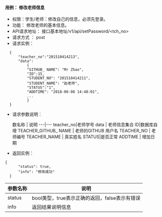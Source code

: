 #### 用例： 修改老师信息
- 权限：学生/老师：修改自己的信息，必须先登录。
- 功能： 修改老师的基本信息。
- API请求地址： 接口基本地址/v1/api/setPassword/<tch_no>
- 请求方式 ： post
- 请求实例：

```
  {         
      "teacher_no":"201510414213",
      "data": 
          {
          "GITHUB_ NAME": "Mr Zhao",
          "ID":15,
          "STUDENT_NO": "201510414211",
          "STUDENT_NAME": "赵老师",
          "STATUS":"1",
          "ADDTIME": "2018-06-06 14:48:01",
          ...
          }
  }

```
- 请求参数说明：

	数名称	| 说明
---|---
teacher_no|老师学号
data | 老师信息集合
ID|数据库自增
	TEACHER_GITHUB_ NAME | 老师的GITHUB 用户名 
TEACHER_NO | 老师编号
TEACHER_NAME | 真实姓名
STATUS|是否正常
ADDTIME | 增加日期

- 返回实例：
```
{         
      "status": true,
      "info": "修改成功"
  }
```


参数名称 | 说明
---|---
status | bool类型，true表示正确的返回，false表示有错误
info | 返回结果说明信息


